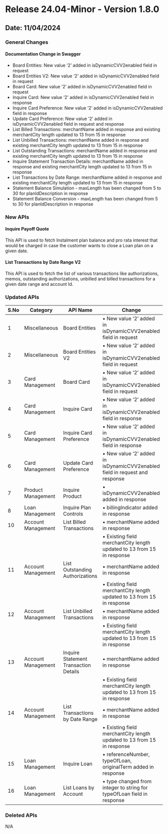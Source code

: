 # Release 24.04-Minor - Version 1.8.0

## Date: 11/04/2024

### General Changes

#### Documentation Change in Swagger

- Board Entities: New value ‘2’ added in isDynamicCVV2enabled field in request
- Board Entities V2: New value ‘2’ added in isDynamicCVV2enabled field in request
- Board Card: New value ‘2’ added in isDynamicCVV2enabled field in request
- Inquire Card: New value ‘2’ added in isDynamicCVV2enabled field in response
- Inquire Card Preference: New value ‘2’ added in isDynamicCVV2enabled field in response
- Update Card Preference: New value ‘2’ added in isDynamicCVV2enabled field in request and response
- List Billed Transactions: merchantName added in response and existing merchantCity length updated to 13 from 15 in response
- List Unbilled Transactions: merchantName added in response and existing merchantCity length updated to 13 from 15 in response
- List Outstanding Transactions: merchantName added in response and existing merchantCity length updated to 13 from 15 in response
- Inquire Statement Transaction Details: merchantName added in response and existing merchantCity length updated to 13 from 15 in response
- List Transactions by Date Range: merchantName added in response and existing merchantCity length updated to 13 from 15 in response
- Statement Balance Simulation - maxLength has been changed from 5 to 30 for planIdDescription in response
- Statement Balance Conversion - maxLength has been changed from 5 to 30 for planIdDescription in response

### New APIs

#### Inquire Payoff Quote

This API is used to fetch Instalment plan balance and pro rata interest that would be charged in case the customer wants to close a Loan plan on a given date.

#### List Transactions by Date Range V2

This API is used to fetch the list of various transactions like authorizations, memos, outstanding authorizations, unbilled and billed transactions for a given date range and account Id.

### Updated APIs

| S.No | Category             | API Name                               | Change                                                                                                        |
|------|----------------------|----------------------------------------|---------------------------------------------------------------------------------------------------------------|
| 1    | Miscellaneous        | Board Entities                         | • New value ‘2’ added in isDynamicCVV2enabled field in request                                                |
| 2    | Miscellaneous        | Board Entities V2                      | • New value ‘2’ added in isDynamicCVV2enabled field in request                                                |
| 3    | Card Management      | Board Card                             | • New value ‘2’ added in isDynamicCVV2enabled field in request                                                |
| 4    | Card Management      | Inquire Card                           | • New value ‘2’ added in isDynamicCVV2enabled field in response                                               |
| 5    | Card Management      | Inquire Card Preference                | • New value ‘2’ added in isDynamicCVV2enabled field in response                                               |
| 6    | Card Management      | Update Card Preference                 | • New value ‘2’ added in isDynamicCVV2enabled field in request and response                                   |
| 7    | Product Management   | Inquire Product                        | • isDynamicCVV2enabled added in response                                                                      |
| 8    | Loan Management      | Inquire Plan Controls                  | • billingIndicator added in response                                                                          |
| 10   | Account Management   | List Billed Transactions               | • merchantName added in response                                                                              |
|      |                      |                                        | • Existing field merchantCity length updated to 13 from 15 in response                                        |
| 11   | Account Management   | List Outstanding Authorizations        | • merchantName added in response                                                                              |
|      |                      |                                        | • Existing field merchantCity length updated to 13 from 15 in response                                        |
| 12   | Account Management   | List Unbilled Transactions             | • merchantName added in response                                                                              |
|      |                      |                                        | • Existing field merchantCity length updated to 13 from 15 in response                                        |
| 13   | Account Management   | Inquire Statement Transaction Details  | • merchantName added in response                                                                              |
|      |                      |                                        | • Existing field merchantCity length updated to 13 from 15 in response                                        |
| 14   | Account Management   | List Transactions by Date Range        | • merchantName added in response                                                                              |
|      |                      |                                        | • Existing field merchantCity length updated to 13 from 15 in response                                        |
| 15   | Loan Management      | Inquire Loan                           | • referenceNumber, typeOfLoan, originalTerm added in response                                                 |
| 16   | Loan Management      | List Loans by Account                  | • type changed from integer to string for typeOfLoan field in response                                        |

### Deleted APIs

N/A
